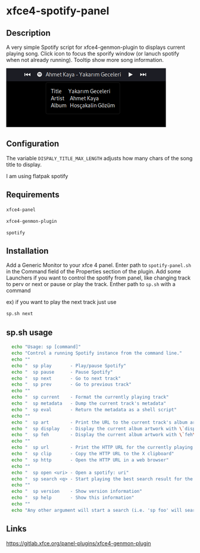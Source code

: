 # xfce4-spotify-panel

## Description 
A very simple Spotify script for xfce4-genmon-plugin to displays current playing song. Click icon to focus the sporify window (or lanuch spotify when not already running). Tooltip show more song information. 

![](sample.png)


## Configuration 
The variable `DISPALY_TITLE_MAX_LENGTH` adjusts how many chars of the song title to display. 

I am using flatpak spotify


## Requirements
`xfce4-panel`

`xfce4-genmon-plugin`

`spotify`

## Installation

Add a Generic Monitor to your xfce 4 panel. Enter path to `spotify-panel.sh` in the Command field of the Properties section of the plugin. 
Add some Launchers if you want to control the spotify from panel, like changing track to perv or next or pause or play the track. Enther path to `sp.sh` with a command

ex) if you want to play the next track just use
```bash
sp.sh next
```

## sp.sh usage

```bash
  echo "Usage: sp [command]"
  echo "Control a running Spotify instance from the command line."
  echo ""
  echo "  sp play       - Play/pause Spotify"
  echo "  sp pause      - Pause Spotify"
  echo "  sp next       - Go to next track"
  echo "  sp prev       - Go to previous track"
  echo ""
  echo "  sp current    - Format the currently playing track"
  echo "  sp metadata   - Dump the current track's metadata"
  echo "  sp eval       - Return the metadata as a shell script"
  echo ""
  echo "  sp art        - Print the URL to the current track's album artwork"
  echo "  sp display    - Display the current album artwork with \`display\`"
  echo "  sp feh        - Display the current album artwork with \`feh\`"
  echo ""
  echo "  sp url        - Print the HTTP URL for the currently playing track"
  echo "  sp clip       - Copy the HTTP URL to the X clipboard"
  echo "  sp http       - Open the HTTP URL in a web browser"
  echo ""
  echo "  sp open <uri> - Open a spotify: uri"
  echo "  sp search <q> - Start playing the best search result for the given query"
  echo ""
  echo "  sp version    - Show version information"
  echo "  sp help       - Show this information"
  echo ""
  echo "Any other argument will start a search (i.e. 'sp foo' will search for foo)."
```

## Links

https://gitlab.xfce.org/panel-plugins/xfce4-genmon-plugin

